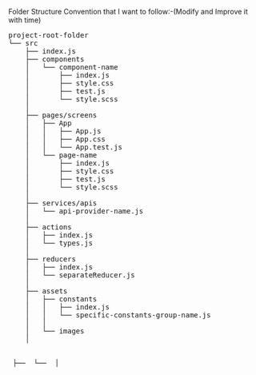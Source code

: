 Folder Structure Convention that I want to follow:-(Modify and Improve it with time)   
<pre>
project-root-folder
└── src
    ├── index.js
    ├── components
    │   └── component-name
    │       ├── index.js
    │       ├── style.css
    │       ├── test.js
    │       └── style.scss
    │ 
    ├── pages/screens
    │	├── App
    │	│   ├── App.js
    │	│   ├── App.css
    │	│   └── App.test.js
    │   └── page-name
    │	    ├── index.js
    │	    ├── style.css
    │       ├── test.js
    │       └── style.scss
    │
    ├── services/apis
    │   └── api-provider-name.js
    │
    ├── actions
    │   ├── index.js
    │   └── types.js
    │
    ├── reducers
    │   ├── index.js
    │   └── separateReducer.js
    │
    ├── assets
    │   ├── constants
    │   │   ├── index.js           
    │   │   └── specific-constants-group-name.js
    │   │
    │   └── images
    │

	
 ├──  └──  │
</pre>